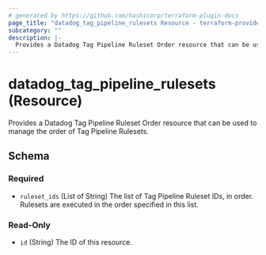 ```yaml
---
# generated by https://github.com/hashicorp/terraform-plugin-docs
page_title: "datadog_tag_pipeline_rulesets Resource - terraform-provider-datadog"
subcategory: ""
description: |-
  Provides a Datadog Tag Pipeline Ruleset Order resource that can be used to manage the order of Tag Pipeline Rulesets.
---
```


# datadog_tag_pipeline_rulesets (Resource)

Provides a Datadog Tag Pipeline Ruleset Order resource that can be used to manage the order of Tag Pipeline Rulesets.



<!-- schema generated by tfplugindocs -->
## Schema

### Required

- `ruleset_ids` (List of String) The list of Tag Pipeline Ruleset IDs, in order. Rulesets are executed in the order specified in this list.

### Read-Only

- `id` (String) The ID of this resource.

